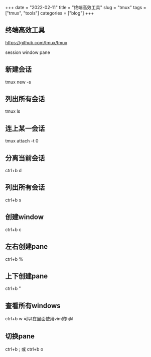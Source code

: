+++ 
date = "2022-02-11"
title = "终端高效工具"
slug = "tmux" 
tags = ["tmux", "tools"]
categories = ["blog"]
+++

## 终端高效工具

https://github.com/tmux/tmux

session
window
pane

## 新建会话
tmux new -s <session-name>

## 列出所有会话
tmux ls

## 连上某一会话
tmux attach -t 0

## 分离当前会话
ctrl+b d

## 列出所有会话
ctrl+b s

## 创建window
ctrl+b c

## 左右创建pane
ctrl+b %

## 上下创建pane
ctrl+b "

## 查看所有windows
ctrl+b w
    可以在里面使用vim的hjkl

## 切换pane
ctrl+b ;
或
ctrl+b o

